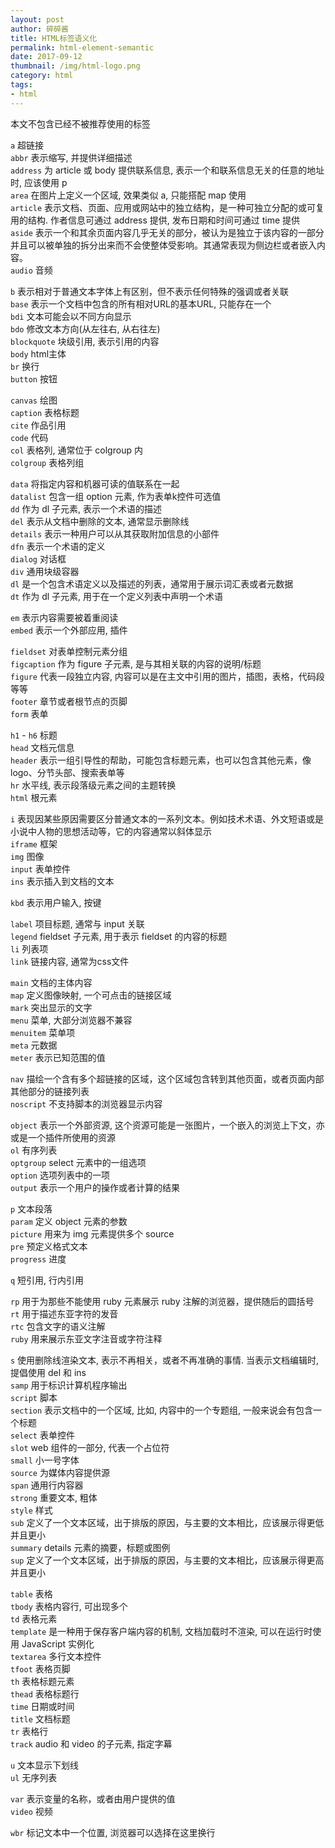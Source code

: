```yaml
---
layout: post
author: 碎碎酱
title: HTML标签语义化
permalink: html-element-semantic
date: 2017-09-12
thumbnail: /img/html-logo.png
category: html
tags:
- html
---
```


本文不包含已经不被推荐使用的标签

`a` 超链接  
`abbr` 表示缩写, 并提供详细描述  
`address` 为 article 或 body 提供联系信息, 表示一个和联系信息无关的任意的地址时, 应该使用 p  
`area` 在图片上定义一个区域, 效果类似 a, 只能搭配 map 使用  
`article` 表示文档、页面、应用或网站中的独立结构，是一种可独立分配的或可复用的结构. 作者信息可通过 address 提供, 发布日期和时间可通过 time 提供  
`aside` 表示一个和其余页面内容几乎无关的部分，被认为是独立于该内容的一部分并且可以被单独的拆分出来而不会使整体受影响。其通常表现为侧边栏或者嵌入内容。  
`audio` 音频

`b` 表示相对于普通文本字体上有区别，但不表示任何特殊的强调或者关联  
`base` 表示一个文档中包含的所有相对URL的基本URL, 只能存在一个  
`bdi` 文本可能会以不同方向显示  
`bdo` 修改文本方向(从左往右, 从右往左)  
`blockquote` 块级引用, 表示引用的内容  
`body` html主体  
`br` 换行  
`button` 按钮  

`canvas` 绘图  
`caption` 表格标题  
`cite` 作品引用  
`code` 代码  
`col` 表格列, 通常位于 colgroup 内  
`colgroup` 表格列组

`data` 将指定内容和机器可读的值联系在一起  
`datalist` 包含一组 option 元素, 作为表单k控件可选值  
`dd` 作为 dl 子元素, 表示一个术语的描述  
`del` 表示从文档中删除的文本, 通常显示删除线  
`details` 表示一种用户可以从其获取附加信息的小部件  
`dfn` 表示一个术语的定义  
`dialog` 对话框  
`div` 通用块级容器  
`dl` 是一个包含术语定义以及描述的列表，通常用于展示词汇表或者元数据  
`dt` 作为 dl 子元素, 用于在一个定义列表中声明一个术语

`em` 表示内容需要被着重阅读  
`embed` 表示一个外部应用, 插件

`fieldset` 对表单控制元素分组  
`figcaption` 作为 figure 子元素, 是与其相关联的内容的说明/标题  
`figure` 代表一段独立内容, 内容可以是在主文中引用的图片，插图，表格，代码段等等  
`footer` 章节或者根节点的页脚  
`form` 表单

`h1` - `h6` 标题  
`head` 文档元信息  
`header` 表示一组引导性的帮助，可能包含标题元素，也可以包含其他元素，像logo、分节头部、搜索表单等  
`hr` 水平线, 表示段落级元素之间的主题转换  
`html` 根元素

`i` 表现因某些原因需要区分普通文本的一系列文本。例如技术术语、外文短语或是小说中人物的思想活动等，它的内容通常以斜体显示  
`iframe` 框架  
`img` 图像  
`input` 表单控件  
`ins` 表示插入到文档的文本

`kbd` 表示用户输入, 按键

`label` 项目标题, 通常与 input 关联  
`legend` fieldset 子元素, 用于表示 fieldset 的内容的标题  
`li` 列表项  
`link` 链接内容, 通常为css文件

`main` 文档的主体内容  
`map` 定义图像映射, 一个可点击的链接区域  
`mark` 突出显示的文字  
`menu` 菜单, 大部分浏览器不兼容  
`menuitem` 菜单项  
`meta` 元数据  
`meter` 表示已知范围的值

`nav` 描绘一个含有多个超链接的区域，这个区域包含转到其他页面，或者页面内部其他部分的链接列表  
`noscript` 不支持脚本的浏览器显示内容

`object` 表示一个外部资源, 这个资源可能是一张图片，一个嵌入的浏览上下文，亦或是一个插件所使用的资源  
`ol` 有序列表  
`optgroup` select 元素中的一组选项  
`option` 选项列表中的一项  
`output` 表示一个用户的操作或者计算的结果

`p` 文本段落  
`param` 定义 object 元素的参数  
`picture` 用来为 img 元素提供多个 source  
`pre` 预定义格式文本  
`progress` 进度

`q` 短引用, 行内引用

`rp` 用于为那些不能使用 ruby 元素展示 ruby 注解的浏览器，提供随后的圆括号  
`rt` 用于描述东亚字符的发音  
`rtc` 包含文字的语义注解  
`ruby` 用来展示东亚文字注音或字符注释

`s` 使用删除线渲染文本, 表示不再相关，或者不再准确的事情. 当表示文档编辑时, 提倡使用 del 和 ins  
`samp` 用于标识计算机程序输出  
`script` 脚本  
`section` 表示文档中的一个区域, 比如, 内容中的一个专题组, 一般来说会有包含一个标题  
`select` 表单控件  
`slot` web 组件的一部分, 代表一个占位符  
`small` 小一号字体  
`source` 为媒体内容提供源  
`span` 通用行内容器  
`strong` 重要文本, 粗体  
`style` 样式  
`sub` 定义了一个文本区域，出于排版的原因，与主要的文本相比，应该展示得更低并且更小  
`summary` details 元素的摘要，标题或图例  
`sup` 定义了一个文本区域，出于排版的原因，与主要的文本相比，应该展示得更高并且更小

`table` 表格  
`tbody` 表格内容行, 可出现多个  
`td` 表格元素  
`template` 是一种用于保存客户端内容的机制, 文档加载时不渲染, 可以在运行时使用 JavaScript 实例化  
`textarea` 多行文本控件  
`tfoot` 表格页脚  
`th` 表格标题元素  
`thead` 表格标题行  
`time` 日期或时间  
`title` 文档标题  
`tr` 表格行  
`track` audio 和 video 的子元素, 指定字幕

`u` 文本显示下划线  
`ul` 无序列表

`var` 表示变量的名称，或者由用户提供的值  
`video` 视频

`wbr` 标记文本中一个位置, 浏览器可以选择在这里换行
